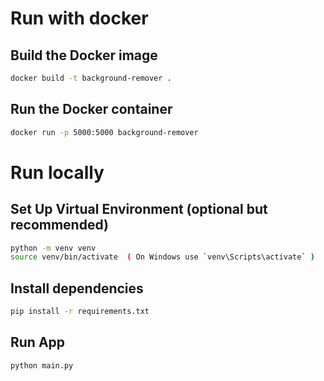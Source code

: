# Run with docker

## Build the Docker image

```bash
docker build -t background-remover .
```

## Run the Docker container

```bash
docker run -p 5000:5000 background-remover
```

# Run locally

## Set Up Virtual Environment (optional but recommended)

```bash
python -m venv venv
source venv/bin/activate  ( On Windows use `venv\Scripts\activate` )
```

## Install dependencies

```bash
pip install -r requirements.txt
```

## Run App

```bash
python main.py
```
